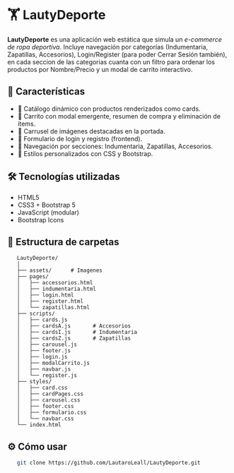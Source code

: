 # 🏋️ LautyDeporte

**LautyDeporte** es una aplicación web estática que simula un *e-commerce de ropa deportiva*. Incluye navegación por categorías (Indumentaria, Zapatillas, Accesorios), Login/Register (para poder Cerrar Sesión también), en cada seccion de las categorias cuanta con un filtro para ordenar los productos por Nombre/Precio y un modal de carrito interactivo.

## 🚀 Características

- 🧾 Catálogo dinámico con productos renderizados como cards.
- 🛒 Carrito con modal emergente, resumen de compra y eliminación de ítems.
- 🎠 Carrusel de imágenes destacadas en la portada.
- 👤 Formulario de login y registro (frontend).
- 🧭 Navegación por secciones: Indumentaria, Zapatillas, Accesorios.
- 🎨 Estilos personalizados con CSS y Bootstrap.

## 🛠️ Tecnologías utilizadas

- HTML5
- CSS3 + Bootstrap 5
- JavaScript (modular)
- Bootstrap Icons

## 📁 Estructura de carpetas

```
   LautyDeporte/
   │
   ├── assets/      # Imagenes
   ├── pages/
   │   ├── accessorios.html
   │   ├── indumentaria.html
   │   ├── login.html
   │   ├── register.html
   │   └── zapatillas.html
   ├── scripts/
   │   ├── cards.js
   │   ├── cardsA.js       # Accesorios 
   │   ├── cardsI.js       # Indumentaria 
   │   ├── cardsZ.js       # Zapatillas
   │   ├── carousel.js
   │   ├── footer.js
   │   ├── login.js
   │   ├── modalCarrito.js
   │   ├── navbar.js
   │   └── register.js
   ├── styles/
   │   ├── card.css
   │   ├── cardPages.css
   │   ├── carousel.css
   │   ├── footer.css
   │   ├── formulario.css
   │   └── navbar.css
   └── index.html
```

## ⚙️ Cómo usar

```bash
   git clone https://github.com/LautaroLeall/LautyDeporte.git
```
